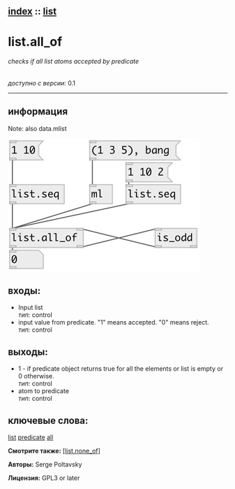[index](index.html) :: [list](category_list.html)
---

# list.all_of

###### checks if all list atoms accepted by predicate

*доступно с версии:* 0.1

---


## информация
Note: also data.mlist


[![example](../examples/img/list.all_of.jpg)](../examples/pd/list.all_of.pd)









## входы:

* Input list<br>
_тип:_ control
* input value from predicate. &#34;1&#34; means accepted. &#34;0&#34; means reject.<br>
_тип:_ control



## выходы:

* 1 - if predicate object returns true for all the elements or list is empty or 0 otherwise.<br>
_тип:_ control
* atom to predicate<br>
_тип:_ control



## ключевые слова:

[list](keywords/list.html)
[predicate](keywords/predicate.html)
[all](keywords/all.html)



**Смотрите также:**
[\[list.none_of\]](list.none_of.html)




**Авторы:** Serge Poltavsky




**Лицензия:** GPL3 or later





